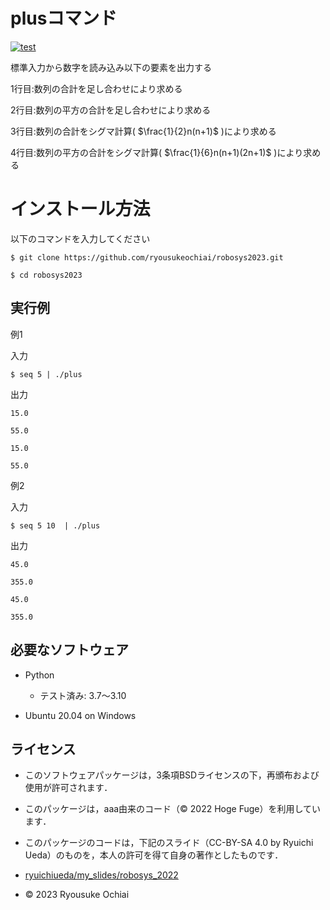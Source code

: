 # plusコマンド
[![test](https://github.com/ryousukeochiai/robosys2023/actions/workflows/test.yml/badge.svg)](https://github.com/ryousukeochiai/robosys2023/actions/workflows/test.yml)

標準入力から数字を読み込み以下の要素を出力する

1行目:数列の合計を足し合わせにより求める

2行目:数列の平方の合計を足し合わせにより求める

3行目:数列の合計をシグマ計算( $\frac{1}{2}n(n+1)$ )により求める

4行目:数列の平方の合計をシグマ計算( $\frac{1}{6}n(n+1)(2n+1)$ )により求める

# インストール方法

以下のコマンドを入力してください

```
$ git clone https://github.com/ryousukeochiai/robosys2023.git
```

```
$ cd robosys2023
```

## 実行例

例1

入力

```
$ seq 5 | ./plus
```

出力

```
15.0

55.0

15.0

55.0
```


例2

入力

```
$ seq 5 10  | ./plus
```

出力

```
45.0

355.0

45.0

355.0
```


## 必要なソフトウェア
* Python
  * テスト済み: 3.7〜3.10

* Ubuntu 20.04 on Windows

## ライセンス
* このソフトウェアパッケージは，3条項BSDライセンスの下，再頒布および使用が許可されます．
* このパッケージは，aaa由来のコード（© 2022 Hoge Fuge）を利用しています．
* このパッケージのコードは，下記のスライド（CC-BY-SA 4.0 by Ryuichi Ueda）のものを，本人の許可を得て自身の著作としたものです．
* [ryuichiueda/my_slides/robosys_2022](https://github.com/ryuichiueda/my_slides/tree/master/robosys_2022)

* © 2023 Ryousuke Ochiai
